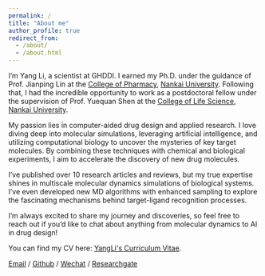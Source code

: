 ```yaml
---
permalink: /
title: "About me"
author_profile: true
redirect_from: 
  - /about/
  - /about.html
---
```


I’m Yang Li, a scientist at GHDDI. I earned my Ph.D. under the guidance of Prof. Jianping Lin at the [College of Pharmacy](https://pharmacy.nankai.edu.cn/), [Nankai University](https://www.nankai.edu.cn/). Following that, I had the incredible opportunity to work as a postdoctoral fellow under the supervision of Prof. Yuequan Shen at the [College of Life Science](https://sky.nankai.edu.cn/), [Nankai University](https://www.nankai.edu.cn/).

My passion lies in computer-aided drug design and applied research. I love diving deep into molecular simulations, leveraging artificial intelligence, and utilizing computational biology to uncover the mysteries of key target molecules. By combining these techniques with chemical and biological experiments, I aim to accelerate the discovery of new drug molecules.

I’ve published over 10 research articles and reviews, but my true expertise shines in multiscale molecular dynamics simulations of biological systems. I’ve even developed new MD algorithms with enhanced sampling to explore the fascinating mechanisms behind target-ligand recognition processes.

I’m always excited to share my journey and discoveries, so feel free to reach out if you’d like to chat about anything from molecular dynamics to AI in drug design!

You can find my CV here: [YangLi's Curriculum Vitae](../assets/Curriculum_Vitae.pdf).

[Email](mailto:yang.li@ghddi.org) / [Github](https://github.com/yangli59) / [Wechat](../images/wechat.jpg) / [Researchgate](https://www.researchgate.net/profile/Yang-Li-802)

